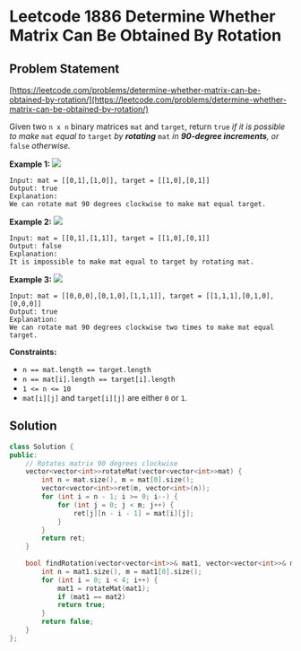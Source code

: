 # Leetcode 1886 Determine Whether Matrix Can Be Obtained By Rotation

## Problem Statement

[https://leetcode.com/problems/determine-whether-matrix-can-be-obtained-by-rotation/](https://leetcode.com/problems/determine-whether-matrix-can-be-obtained-by-rotation/)

Given two `n x n` binary matrices `mat` and `target`, return `true` _if it is possible to make_ `mat` _equal to_ `target` _by **rotating**_ `mat` _in **90-degree increments**, or_ `false` _otherwise._

**Example 1:** ![](https://assets.leetcode.com/uploads/2021/05/20/grid3.png)

```text
Input: mat = [[0,1],[1,0]], target = [[1,0],[0,1]]
Output: true
Explanation: 
We can rotate mat 90 degrees clockwise to make mat equal target.
```

**Example 2:** ![](https://assets.leetcode.com/uploads/2021/05/20/grid4.png)

```text
Input: mat = [[0,1],[1,1]], target = [[1,0],[0,1]]
Output: false
Explanation: 
It is impossible to make mat equal to target by rotating mat.
```

**Example 3:** ![](https://assets.leetcode.com/uploads/2021/05/26/grid4.png)

```text
Input: mat = [[0,0,0],[0,1,0],[1,1,1]], target = [[1,1,1],[0,1,0],[0,0,0]]
Output: true
Explanation: 
We can rotate mat 90 degrees clockwise two times to make mat equal target.
```

**Constraints:**

* `n == mat.length == target.length`
* `n == mat[i].length == target[i].length`
* `1 <= n <= 10`
* `mat[i][j]` and `target[i][j]` are either `0` or `1`.

## Solution

```cpp
class Solution {
public:
	// Rotates matrix 90 degrees clockwise
	vector<vector<int>>rotateMat(vector<vector<int>>mat) {
		int n = mat.size(), m = mat[0].size();
		vector<vector<int>>ret(m, vector<int>(n));
		for (int i = n - 1; i >= 0; i--) {
			for (int j = 0; j < m; j++) {
				ret[j][n - i - 1] = mat[i][j];
			}
		}
		return ret;
	}
	
	bool findRotation(vector<vector<int>>& mat1, vector<vector<int>>& mat2) {
		int n = mat1.size(), m = mat1[0].size();
		for (int i = 0; i < 4; i++) {
			mat1 = rotateMat(mat1);
			if (mat1 == mat2)
     		return true;
		}
		return false;
	}
};
```

